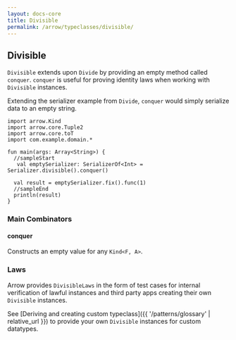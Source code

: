 ```yaml
---
layout: docs-core
title: Divisible
permalink: /arrow/typeclasses/divisible/
---
```


## Divisible




`Divisible` extends upon `Divide` by providing an empty method called `conquer`.
`conquer` is useful for proving identity laws when working with `Divisible` instances.

Extending the serializer example from `Divide`, `conquer` would simply serialize data to an empty string.

```kotlin:ank:playground
import arrow.Kind
import arrow.core.Tuple2
import arrow.core.toT
import com.example.domain.*

fun main(args: Array<String>) {
  //sampleStart
   val emptySerializer: SerializerOf<Int> = Serializer.divisible().conquer()

  val result = emptySerializer.fix().func(1)
  //sampleEnd
  println(result)
}
```

### Main Combinators

#### conquer

Constructs an empty value for any `Kind<F, A>`.

### Laws

Arrow provides `DivisibleLaws` in the form of test cases for internal verification of lawful instances and third party apps creating their own `Divisible` instances.

See [Deriving and creating custom typeclass]({{ '/patterns/glossary' | relative_url }}) to provide your own `Divisible` instances for custom datatypes.
